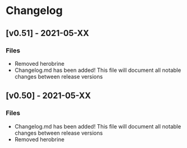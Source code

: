 # Changelog

## [v0.51] -  2021-05-XX
### Files
- Removed herobrine
- Changelog.md has been added! This file will document all notable changes between release versions

## [v0.50] -  2021-05-XX
### Files
- Changelog.md has been added! This file will document all notable changes between release versions
- Removed herobrine